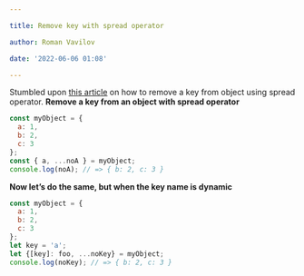 ```yaml
---

title: Remove key with spread operator

author: Roman Vavilov

date: '2022-06-06 01:08'

---
```


Stumbled upon [this article](https://www.leonenkov.ru/remove-a-property-from-object-using-spread-operator/) on how to remove a key from object using spread operator. **Remove a key from an object with spread operator**

```JavaScript
const myObject = {
  a: 1,
  b: 2,
  c: 3
};
const { a, ...noA } = myObject;
console.log(noA); // => { b: 2, c: 3 }
```

**Now let’s do the same, but when the key name is dynamic**

```JavaScript
const myObject = {
  a: 1,
  b: 2,
  c: 3
};
let key = 'a';
let {[key]: foo, ...noKey} = myObject;
console.log(noKey); // => { b: 2, c: 3 }
```
